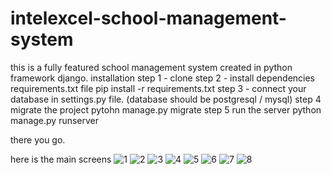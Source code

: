 # intelexcel-school-management-system

this is a fully featured school management system created in python framework django.
installation
step 1 - clone
step 2 - install dependencies requirements.txt file
         pip install -r requirements.txt
step 3 - connect your database in settings.py file. (database should be postgresql / mysql)
step 4 migrate the project 
        pytohn manage.py migrate
step 5 run the server
        python manage.py runserver
        
there you go.


here is the main screens
![1](https://user-images.githubusercontent.com/18389771/150316679-6037418a-7d96-4ec9-9bdc-699c1b9bc899.png)
![2](https://user-images.githubusercontent.com/18389771/150316700-6dcf35dd-6b92-4c58-8a76-e43ae650a4d2.png)
![3](https://user-images.githubusercontent.com/18389771/150316707-3183651f-f47a-404a-b017-0e244c0c1fea.png)
![4](https://user-images.githubusercontent.com/18389771/150316708-ab352f24-3985-45b4-8a74-2048b1d25ef6.png)
![5](https://user-images.githubusercontent.com/18389771/150316713-8c92787f-f3c0-4ff7-947e-97744e6040da.png)
![6](https://user-images.githubusercontent.com/18389771/150316715-34ac7544-e4c0-4cca-a3c1-595a489cc86e.png)
![7](https://user-images.githubusercontent.com/18389771/150316720-6762de59-8c8b-4c99-93a2-546684011df0.png)
![8](https://user-images.githubusercontent.com/18389771/150316722-fd115de9-875b-4621-af1a-4114c418229d.png)
